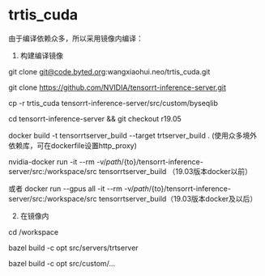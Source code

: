 # trtis_cuda

由于编译依赖众多，所以采用镜像内编译：

1. 构建编译镜像

git clone git@code.byted.org:wangxiaohui.neo/trtis_cuda.git

git clone https://github.com/NVIDIA/tensorrt-inference-server.git

cp -r trtis_cuda tensorrt-inference-server/src/custom/byseqlib 

cd tensorrt-inference-server && git checkout r19.05

docker build -t tensorrtserver_build --target trtserver_build . (使用众多境外依赖库，可在dockerfile设置http_proxy)

nvidia-docker run -it --rm -v/${path}/${to}/tensorrt-inference-server/src:/workspace/src tensorrtserver_build （19.03版本docker以前）

或者 docker run --gpus all -it --rm -v/${path}/${to}/tensorrt-inference-server/src:/workspace/src tensorrtserver_build（19.03版本docker及以后）

2. 在镜像内

cd /workspace

bazel build -c opt src/servers/trtserver

bazel build -c opt src/custom/...
